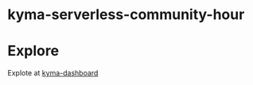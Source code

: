 # kyma-serverless-community-hour

# Explore 

Explote at [kyma-dashboard](https://dashboard.kyma.cloud.sap/cluster/shoot--kyma--c-31cabdf/namespaces/default/details)